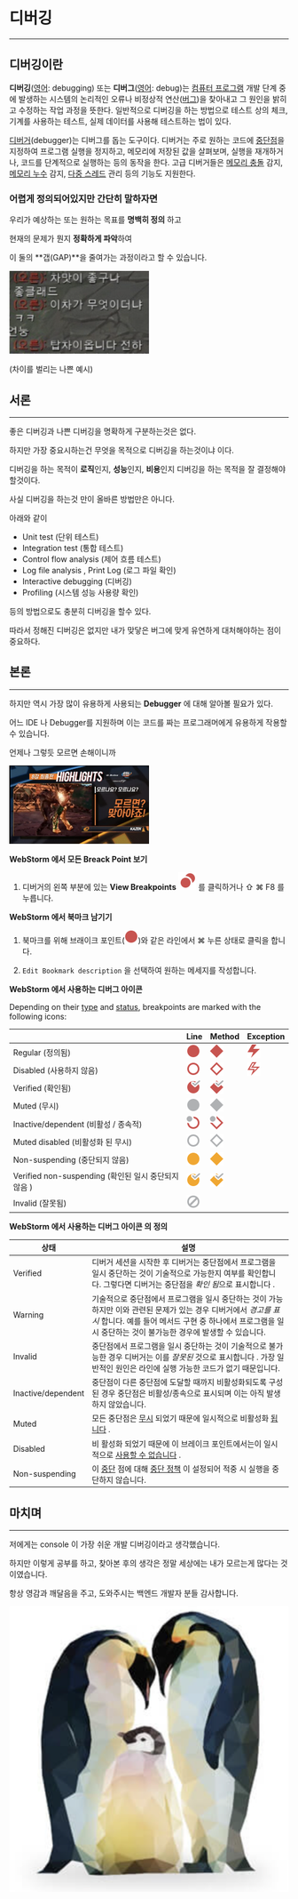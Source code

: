 # 디버깅

---



## 디버깅이란

**디버깅**([영어](https://ko.wikipedia.org/wiki/영어): debugging) 또는 **디버그**([영어](https://ko.wikipedia.org/wiki/영어): debug)는 [컴퓨터 프로그램](https://ko.wikipedia.org/wiki/컴퓨터_프로그램) 개발 단계 중에 발생하는 시스템의 논리적인 오류나 비정상적 연산([버그](https://ko.wikipedia.org/wiki/소프트웨어_버그))을 찾아내고 그 원인을 밝히고 수정하는 작업 과정을 뜻한다. 일반적으로 디버깅을 하는 방법으로 테스트 상의 체크, 기계를 사용하는 테스트, 실제 데이터를 사용해 테스트하는 법이 있다.

[디버거](https://ko.wikipedia.org/wiki/디버거)(debugger)는 디버그를 돕는 도구이다. 디버거는 주로 원하는 코드에 [중단점](https://ko.wikipedia.org/wiki/중단점)을 지정하여 프로그램 실행을 정지하고, 메모리에 저장된 값을 살펴보며, 실행을 재개하거나, 코드를 단계적으로 실행하는 등의 동작을 한다. 고급 디버거들은 [메모리 충돌](https://ko.wikipedia.org/w/index.php?title=메모리_충돌&action=edit&redlink=1) 감지, [메모리 누수](https://ko.wikipedia.org/wiki/메모리_누수) 감지, [다중 스레드](https://ko.wikipedia.org/wiki/다중_스레드) 관리 등의 기능도 지원한다.



### 어렵게 정의되어있지만 간단히 말하자면

우리가 예상하는 또는 원하는 목표를 **명백히 정의** 하고

현재의 문제가 뭔지 **정확하게 파악**하여 

이 둘의 **갭(GAP)**을 줄여가는 과정이라고 할 수 있습니다.

<img src="./Debug.assets/image-20211024115821955.png" style="max-height:50%; max-width:50%;"> 

(차이를 벌리는 나쁜 예시)





## 서론

---

좋은 디버깅과 나쁜 디버깅을 명확하게 구분하는것은 없다.

하지만 가장 중요시하는건 무엇을 목적으로 디버깅을 하는것이냐 이다.

디버깅을 하는 목적이 **로직**인지, **성능**인지, **비용**인지 디버깅을 하는 목적을 잘 결정해야 할것이다.



사실 디버깅을 하는것 만이 올바른 방법만은 아니다.

아래와 같이 

- Unit test (단위 테스트)
- Integration test (통합 테스트)
- Control flow analysis (제어 흐름 테스트)
- Log file analysis , Print Log (로그 파일 확인)
- Interactive debugging (디버깅)
- Profiling (시스템 성능 사용량 확인)

등의 방법으로도 충분히 디버깅을 할수 있다.



따라서 정해진 디버깅은 없지만 내가 맞닿은 버그에 맞게 유연하게 대처해야하는 점이 중요하다.





## 본론

---

하지만 역시 가장 많이 유용하게 사용되는 **Debugger** 에 대해 알아볼 필요가 있다.

어느 IDE 나 Debugger를 지원하며 이는 코드를 짜는 프로그래머에게 유용하게 작용할 수 있습니다.

언제나 그렇듯 모르면 손해이니까

<img src="./Debug.assets/image-20211024133027102.png" style="max-height:50%; max-width:50%;"> 



**WebStorm 에서 모든 Breack Point 보기**

1. 디버거의 왼쪽 부분에 있는 **View Breakpoints** ![View Breakpoints button](Debug.assets/icons.debugger.viewBreakpoints_dark.svg) 를 클릭하거나 ⇧ ⌘ F8 를 누릅니다.



**WebStorm 에서 북마크 남기기**

1.  북마크를 위해 브래이크 포인트(![line breakpoint](Debug.assets/icons.debugger.db_set_breakpoint_dark.svg))와 같은 라인에서 ⌘ 누른 상태로 클릭을 합니다.

2. `Edit Bookmark description` 을 선택하여 원하는 메세지를 작성합니다.

   

**WebStorm 에서 사용하는 디버그 아이콘**

Depending on their [type](https://www.jetbrains.com/help/pycharm/using-breakpoints.html#breakpoint-types) and [status](https://www.jetbrains.com/help/pycharm/using-breakpoints.html#breakpoint-statuses), breakpoints are marked with the following icons:

|                                                      | Line                                                         | Method                                                       | Exception                                                    |
| ---------------------------------------------------- | ------------------------------------------------------------ | ------------------------------------------------------------ | ------------------------------------------------------------ |
| Regular (정의됨)                                     | ![line breakpoint](Debug.assets/icons.debugger.db_set_breakpoint_dark-20211024141020077.svg) | ![method breakpoint](Debug.assets/icons.debugger.db_method_breakpoint_dark.svg) | ![exception breakpoint](Debug.assets/icons.debugger.db_exception_breakpoint_dark.svg) |
| Disabled (사용하지 않음)                             | ![disabled line breakpoint](Debug.assets/icons.debugger.db_disabled_breakpoint_dark.svg) | ![disabled method breakpoint](Debug.assets/icons.debugger.db_disabled_method_breakpoint_dark.svg) | ![disabled exception breakpoint](Debug.assets/icons.debugger.db_disabled_exception_breakpoint_dark.svg) |
| Verified (확인됨)                                    | ![verified line breakpoint](Debug.assets/icons.debugger.db_verified_breakpoint_dark.svg) | ![verified method breakpoint](Debug.assets/icons.debugger.db_verified_method_breakpoint_dark.svg) |                                                              |
| Muted (무시)                                         | ![muted line breakpoint](Debug.assets/icons.debugger.db_muted_breakpoint_dark.svg) | ![muted method breakpoint](Debug.assets/icons.debugger.db_muted_method_breakpoint_dark.svg) |                                                              |
| Inactive/dependent (비활성 / 종속적)                 | ![inactive/dependent line breakpoint](Debug.assets/icons.debugger.db_dep_line_breakpoint_dark.svg) | ![inactive/dependent method breakpoint](Debug.assets/icons.debugger.db_dep_method_breakpoint_dark.svg) |                                                              |
| Muted disabled (비활성화 된 무시)                    | ![muted disabled line breakpoint](Debug.assets/icons.debugger.db_muted_disabled_breakpoint_dark.svg) | ![muted disabled method breakpoint](Debug.assets/icons.debugger.db_muted_disabled_method_breakpoint_dark.svg) |                                                              |
| Non-suspending (중단되지 않음)                       | ![non-suspending line breakpoint](Debug.assets/icons.debugger.db_no_suspend_breakpoint_dark.svg) | ![non-suspending method breakpoint](Debug.assets/icons.debugger.db_no_suspend_method_breakpoint_dark.svg) |                                                              |
| Verified non-suspending (확인된 일시 중단되지 않음 ) | ![verified non-suspending line breakpoint](Debug.assets/icons.debugger.db_verified_no_suspend_breakpoint_dark.svg) | ![verified non-suspending method breakpoint](Debug.assets/icons.debugger.db_verified_no_suspend_method_breakpoint_dark.svg) |                                                              |
| Invalid (잘못됨)                                     | ![invalid breakpoint](Debug.assets/icons.debugger.db_invalid_breakpoint_dark.svg) |                                                              |                                                              |



**WebStorm 에서 사용하는 디버그 아이콘 의 정의**

| 상태               | 설명                                                         |
| ------------------ | ------------------------------------------------------------ |
| Verified           | 디버거 세션을 시작한 후 디버거는 중단점에서 프로그램을 일시 중단하는 것이 기술적으로 가능한지 여부를 확인합니다. 그렇다면 디버거는 중단점을 *확인 됨*으로 표시합니다 . |
| Warning            | 기술적으로 중단점에서 프로그램을 일시 중단하는 것이 가능하지만 이와 관련된 문제가 있는 경우 디버거에서 *경고를 표시* 합니다. 예를 들어 메서드 구현 중 하나에서 프로그램을 일시 중단하는 것이 불가능한 경우에 발생할 수 있습니다. |
| Invalid            | 중단점에서 프로그램을 일시 중단하는 것이 기술적으로 불가능한 경우 디버거는 이를 *잘못된* 것으로 표시합니다 . 가장 일반적인 원인은 라인에 실행 가능한 코드가 없기 때문입니다. |
| Inactive/dependent | 중단점이 다른 중단점에 도달할 때까지 비활성화되도록 구성된 경우 중단점은 비활성/종속으로 표시되며 이는 아직 발생하지 않았습니다. |
| Muted              | 모든 중단점은 [무시](https://www.jetbrains.com/help/pycharm/using-breakpoints.html#mute) 되었기 때문에 일시적으로 비활성화 [됩니다](https://www.jetbrains.com/help/pycharm/using-breakpoints.html#mute) . |
| Disabled           | 비 활성화 되었기 때문에 이 브레이크 포인트에서는이 일시적으로 [사용할 수 없습니다](https://www.jetbrains.com/help/pycharm/using-breakpoints.html#disable) . |
| Non-suspending     | 이 [중단](https://www.jetbrains.com/help/pycharm/using-breakpoints.html#suspend_policy) 점에 대해 [중단 정책](https://www.jetbrains.com/help/pycharm/using-breakpoints.html#suspend_policy) 이 설정되어 적중 시 실행을 중단하지 않습니다. |





## 마치며

---

저에게는 console 이 가장 쉬운 개발 디버깅이라고 생각했습니다.

하지만 이렇게 공부를 하고, 찾아본 후의 생각은 정말 세상에는 내가 모르는게 많다는 것 이였습니다.

항상 영감과 깨달음을 주고, 도와주시는 백엔드 개발자 분들 감사합니다.

![image-20211024143411418](Debug.assets/image-20211024143411418.png) 

